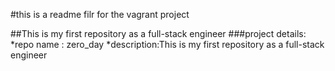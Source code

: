 #this is a readme filr for the vagrant project

##This is my first repository as a full-stack engineer
###project details:
*repo name : zero_day
*description:This is my first repository as a full-stack engineer